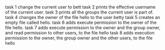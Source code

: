 task 1 change the current user to bett
task 2 prints the effective username of the current user.
task 3 prints all the groups the current user is part of.
task 4 changes the owner of the file hello to the user betty
task 5 creates an empty file called hello.
task 6 adds execute permission to the owner of the file hello.
task 7 adds execute permission to the owner and the group owner, and read permission to other users, to the file hello
task 8 adds execution permission to the owner, the group owner and the other users, to the file hello

